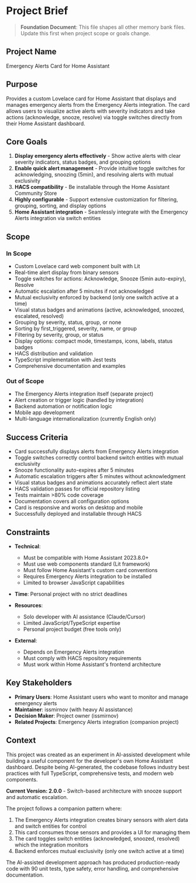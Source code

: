 # Project Brief

> **Foundation Document**: This file shapes all other memory bank files. Update this first when project scope or goals change.

## Project Name
Emergency Alerts Card for Home Assistant

## Purpose
Provides a custom Lovelace card for Home Assistant that displays and manages emergency alerts from the Emergency Alerts integration. The card allows users to visualize active alerts with severity indicators and take actions (acknowledge, snooze, resolve) via toggle switches directly from their Home Assistant dashboard.

## Core Goals
1. **Display emergency alerts effectively** - Show active alerts with clear severity indicators, status badges, and grouping options
2. **Enable quick alert management** - Provide intuitive toggle switches for acknowledging, snoozing (5min), and resolving alerts with mutual exclusivity
3. **HACS compatibility** - Be installable through the Home Assistant Community Store
4. **Highly configurable** - Support extensive customization for filtering, grouping, sorting, and display options
5. **Home Assistant integration** - Seamlessly integrate with the Emergency Alerts integration via switch entities

## Scope
### In Scope
- Custom Lovelace card web component built with Lit
- Real-time alert display from binary sensors
- Toggle switches for actions: Acknowledge, Snooze (5min auto-expiry), Resolve
- Automatic escalation after 5 minutes if not acknowledged
- Mutual exclusivity enforced by backend (only one switch active at a time)
- Visual status badges and animations (active, acknowledged, snoozed, escalated, resolved)
- Grouping by severity, status, group, or none
- Sorting by first_triggered, severity, name, or group
- Filtering by severity, group, or status
- Display options: compact mode, timestamps, icons, labels, status badges
- HACS distribution and validation
- TypeScript implementation with Jest tests
- Comprehensive documentation and examples

### Out of Scope
- The Emergency Alerts integration itself (separate project)
- Alert creation or trigger logic (handled by integration)
- Backend automation or notification logic
- Mobile app development
- Multi-language internationalization (currently English only)

## Success Criteria
- Card successfully displays alerts from Emergency Alerts integration
- Toggle switches correctly control backend switch entities with mutual exclusivity
- Snooze functionality auto-expires after 5 minutes
- Automatic escalation triggers after 5 minutes without acknowledgment
- Visual status badges and animations accurately reflect alert state
- HACS validation passes for official repository listing
- Tests maintain >80% code coverage
- Documentation covers all configuration options
- Card is responsive and works on desktop and mobile
- Successfully deployed and installable through HACS

## Constraints
- **Technical**:
  - Must be compatible with Home Assistant 2023.8.0+
  - Must use web components standard (Lit framework)
  - Must follow Home Assistant's custom card conventions
  - Requires Emergency Alerts integration to be installed
  - Limited to browser JavaScript capabilities

- **Time**: Personal project with no strict deadlines

- **Resources**:
  - Solo developer with AI assistance (Claude/Cursor)
  - Limited JavaScript/TypeScript expertise
  - Personal project budget (free tools only)

- **External**:
  - Depends on Emergency Alerts integration
  - Must comply with HACS repository requirements
  - Must work within Home Assistant's frontend architecture

## Key Stakeholders
- **Primary Users**: Home Assistant users who want to monitor and manage emergency alerts
- **Maintainer**: issmirnov (with heavy AI assistance)
- **Decision Maker**: Project owner (issmirnov)
- **Related Projects**: Emergency Alerts integration (companion project)

## Context
This project was created as an experiment in AI-assisted development while building a useful component for the developer's own Home Assistant dashboard. Despite being AI-generated, the codebase follows industry best practices with full TypeScript, comprehensive tests, and modern web components.

**Current Version: 2.0.0** - Switch-based architecture with snooze support and automatic escalation.

The project follows a companion pattern where:
1. The Emergency Alerts integration creates binary sensors with alert data and switch entities for control
2. This card consumes those sensors and provides a UI for managing them
3. The card toggles switch entities (acknowledged, snoozed, resolved) which the integration monitors
4. Backend enforces mutual exclusivity (only one switch active at a time)

The AI-assisted development approach has produced production-ready code with 90 unit tests, type safety, error handling, and comprehensive documentation.

